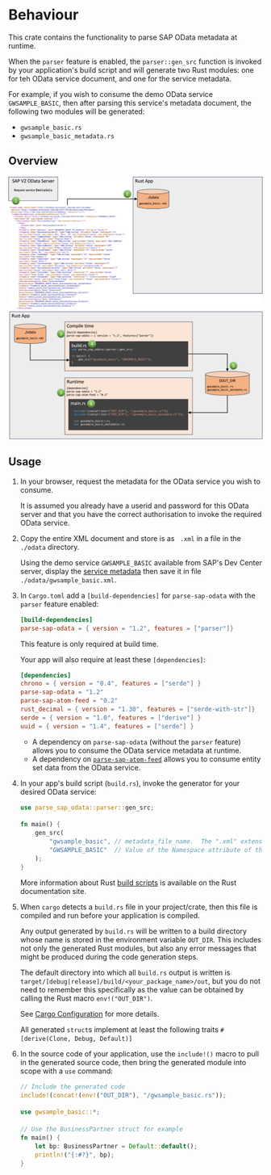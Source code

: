 # Behaviour

This crate contains the functionality to parse SAP OData metadata at runtime.

When the `parser` feature is enabled, the `parser::gen_src` function is invoked by your application's build script and will generate two Rust modules: one for teh OData service document, and one for the service metadata.

For example, if you wish to consume the demo OData service `GWSAMPLE_BASIC`, then after parsing this service's metadata document, the following two modules will be generated:

* `gwsample_basic.rs`
* `gwsample_basic_metadata.rs`

## Overview

![Build process 1](../img/build%201.png)
![Build process 2](../img/build%202.png)

## Usage

1. In your browser, request the metadata for the OData service you wish to consume.

   It is assumed you already have a userid and password for this OData server and that you have the correct authorisation to invoke the required OData service.

1. Copy the entire XML document and store is as ` .xml` in a file in the `./odata` directory.

   Using the demo service `GWSAMPLE_BASIC` available from SAP's Dev Center server, display the [service metadata](https://sapes5.sapdevcenter.com/sap/opu/odata/iwbep/GWSAMPLE_BASIC/$metadata) then save it in file `./odata/gwsample_basic.xml`.

1. In `Cargo.toml` add a `[build-dependencies]` for `parse-sap-odata` with the `parser` feature enabled:

   ```toml
   [build-dependencies]
   parse-sap-odata = { version = "1.2", features = ["parser"]}
   ```

   This feature is only required at build time.

   Your app will also require at least these `[dependencies]`:

   ```toml
   [dependencies]
   chrono = { version = "0.4", features = ["serde"] }
   parse-sap-odata = "1.2"
   parse-sap-atom-feed = "0.2"
   rust_decimal = { version = "1.30", features = ["serde-with-str"]}
   serde = { version = "1.0", features = ["derive"] }
   uuid = { version = "1.4", features = ["serde"] }
   ```

   * A dependency on `parse-sap-odata` (without the `parser` feature) allows you to consume the OData service metadata at runtime.
   * A dependency on [`parse-sap-atom-feed`](https://crates.io/crates/parse-sap-atom-feed) allows you to consume entity set data from the OData service.

1.  In your app's build script (`build.rs`), invoke the generator for your desired OData service:

    ```rust
    use parse_sap_odata::parser::gen_src;

    fn main() {
        gen_src(
            "gwsample_basic", // metadata_file_name.  The ".xml" extension is added automatically
            "GWSAMPLE_BASIC"  // Value of the Namespace attribute of the <Schema> tag
        );
    }
    ```

    More information about Rust [build scripts](https://doc.rust-lang.org/cargo/reference/build-scripts.html) is available on the Rust documentation site.

1. When `cargo` detects a `build.rs` file in your project/crate, then this file is compiled and run before your application is compiled.

   Any output generated by `build.rs` will be written to a build directory whose name is stored in the environment variable `OUT_DIR`.
    This includes not only the generated Rust modules, but also any error messages that might be produced during the code generation steps.

   The default directory into which all `build.rs` output is written is `target/[debug|release]/build/<your_package_name>/out`, but you do not need to remember this specifically as the value can be obtained by calling the Rust macro `env!("OUT_DIR")`.

   See [Cargo Configuration](https://doc.rust-lang.org/cargo/reference/config.html) for more details.

   All generated `struct`s implement at least the following traits `#[derive(Clone, Debug, Default)]`

1. In the source code of your application, use the `include!()` macro to pull in the generated source code, then bring the generated module into scope with a `use` command:

   ```rust
   // Include the generated code
   include!(concat!(env!("OUT_DIR"), "/gwsample_basic.rs"));

   use gwsample_basic::*;

   // Use the BusinessPartner struct for example
   fn main() {
       let bp: BusinessPartner = Default::default();
       println!("{:#?}", bp);
   }
   ```
